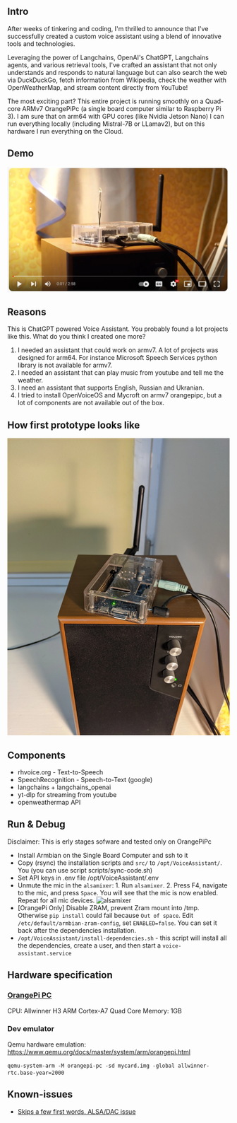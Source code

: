 ## Intro

After weeks of tinkering and coding, I'm thrilled to announce that I've successfully created a custom voice assistant using a blend of innovative tools and technologies.


Leveraging the power of Langchains, OpenAI's ChatGPT, Langchains agents, and various retrieval tools, I've crafted an assistant that not only understands and responds to natural language but can also search the web via DuckDuckGo, fetch information from Wikipedia, check the weather with OpenWeatherMap, and stream content directly from YouTube!


The most exciting part? This entire project is running smoothly on a Quad-core ARMv7 OrangePiPc (a single board computer similar to Raspberry Pi 3). I am sure that on arm64 with GPU cores (like Nvidia Jetson Nano) I can run everything locally (including Mistral-7B or LLamav2), but on this hardware I run everything on the Cloud.

## Demo

[ ![](doc/youtube.webp)](https://youtu.be/DmsoqtqpCfA)

## Reasons 
This is ChatGPT powered Voice Assistant. You probably found a lot projects like this. What do you think I created one more?

1. I needed an assistant that could work on armv7. A lot of projects was designed for arm64. For instance Microsoft Speech Services python library is not available for armv7. 
2. I needed an assistant that can play music from youtube and tell me the weather.
3. I need an assistant that supports English, Russian and Ukranian.
4. I tried to install OpenVoiceOS and Mycroft on armv7 orangepipc, but a lot of components are not available out of the box.

## How first prototype looks like
![](Research/orangepipc1.webp)

## Components

- rhvoice.org - Text-to-Speech
- SpeechRecognition - Speech-to-Text (google)
- langchains + langchains_openai
- yt-dlp for streaming from youtube
- openweathermap API


## Run & Debug
Disclaimer: This is erly stages sofware and tested only on OrangePiPc

- Install Armbian on the Single Board Computer and ssh to it
- Copy (rsync) the installation scripts and `src/` to `/opt/VoiceAssistant/`. You (you can use script scripts/sync-code.sh)
- Set API keys in .env file /opt/VoiceAssistant/.env
- Unmute the mic in the `alsamixer`: 1. Run `alsamixer`. 2. Press F4, navigate to the mic, and press `Space`. You will see that the mic is now enabled. Repeat for all mic devices. ![alsamixer](./doc/alsamixer.webp)
- [OrangePi Only] Disable ZRAM, prevent Zram mount into /tmp. Otherwise `pip install` could fail because `Out of space`. Edit `/etc/default/armbian-zram-config`, set `ENABLED=false`. You can set it back after the dependencies installation.
- `/opt/VoiceAssistant/install-dependencies.sh` - this script will install all the dependencies, create a user, and then start a `voice-assistant.service`


## Hardware specification

### [OrangePi PC](http://www.orangepi.org/orangepiwiki/index.php/Orange_Pi_PC)
CPU: Allwinner H3 ARM Cortex-A7 Quad Core
Memory: 1GB

### Dev emulator
Qemu hardware emulation: https://www.qemu.org/docs/master/system/arm/orangepi.html
```shell
qemu-system-arm -M orangepi-pc -sd mycard.img -global allwinner-rtc.base-year=2000
```


## Known-issues

- [Skips a few first words. ALSA/DAC issue](https://forum.armbian.com/topic/33427-orangepipc-alsa-playvlc-skips-a-few-seconds-of-the-audio/)
